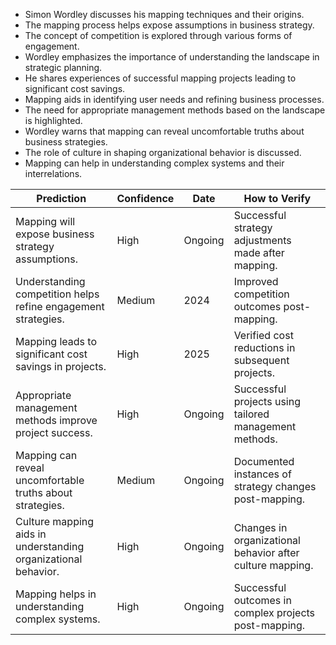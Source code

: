 - Simon Wordley discusses his mapping techniques and their origins.
- The mapping process helps expose assumptions in business strategy.
- The concept of competition is explored through various forms of engagement.
- Wordley emphasizes the importance of understanding the landscape in strategic planning.
- He shares experiences of successful mapping projects leading to significant cost savings.
- Mapping aids in identifying user needs and refining business processes.
- The need for appropriate management methods based on the landscape is highlighted.
- Wordley warns that mapping can reveal uncomfortable truths about business strategies.
- The role of culture in shaping organizational behavior is discussed.
- Mapping can help in understanding complex systems and their interrelations.

| Prediction | Confidence | Date | How to Verify |
|------------|------------|------|---------------|
| Mapping will expose business strategy assumptions. | High | Ongoing | Successful strategy adjustments made after mapping. |
| Understanding competition helps refine engagement strategies. | Medium | 2024 | Improved competition outcomes post-mapping. |
| Mapping leads to significant cost savings in projects. | High | 2025 | Verified cost reductions in subsequent projects. |
| Appropriate management methods improve project success. | High | Ongoing | Successful projects using tailored management methods. |
| Mapping can reveal uncomfortable truths about strategies. | Medium | Ongoing | Documented instances of strategy changes post-mapping. |
| Culture mapping aids in understanding organizational behavior. | High | Ongoing | Changes in organizational behavior after culture mapping. |
| Mapping helps in understanding complex systems. | High | Ongoing | Successful outcomes in complex projects post-mapping. |
